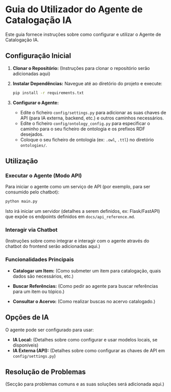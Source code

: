 # Guia do Utilizador do Agente de Catalogação IA

Este guia fornece instruções sobre como configurar e utilizar o Agente de Catalogação IA.

## Configuração Inicial

1.  **Clonar o Repositório:**
    (Instruções para clonar o repositório serão adicionadas aqui)

2.  **Instalar Dependências:**
    Navegue até ao diretório do projeto e execute:
    ```bash
    pip install -r requirements.txt
    ```

3.  **Configurar o Agente:**
    *   Edite o ficheiro `config/settings.py` para adicionar as suas chaves de API (para IA externa, backend, etc.) e outros caminhos necessários.
    *   Edite o ficheiro `config/ontology_config.py` para especificar o caminho para o seu ficheiro de ontologia e os prefixos RDF desejados.
    *   Coloque o seu ficheiro de ontologia (ex: `.owl`, `.ttl`) no diretório `ontologies/`.

## Utilização

### Executar o Agente (Modo API)

Para iniciar o agente como um serviço de API (por exemplo, para ser consumido pelo chatbot):
```bash
python main.py
```
Isto irá iniciar um servidor (detalhes a serem definidos, ex: Flask/FastAPI) que expõe os endpoints definidos em `docs/api_reference.md`.

### Interagir via Chatbot

(Instruções sobre como integrar e interagir com o agente através do chatbot do frontend serão adicionadas aqui.)

### Funcionalidades Principais

*   **Catalogar um Item:**
    (Como submeter um item para catalogação, quais dados são necessários, etc.)

*   **Buscar Referências:**
    (Como pedir ao agente para buscar referências para um item ou tópico.)

*   **Consultar o Acervo:**
    (Como realizar buscas no acervo catalogado.)

## Opções de IA

O agente pode ser configurado para usar:
*   **IA Local:** (Detalhes sobre como configurar e usar modelos locais, se disponíveis)
*   **IA Externa (API):** (Detalhes sobre como configurar as chaves de API em `config/settings.py`)

## Resolução de Problemas

(Secção para problemas comuns e as suas soluções será adicionada aqui.)

